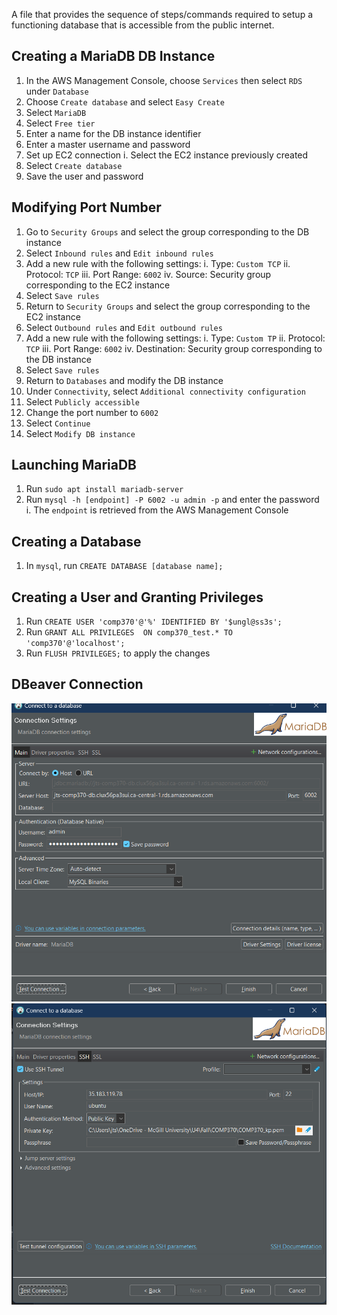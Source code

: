 A file that provides the sequence of steps/commands required to setup a functioning database that is accessible from the public internet.

## Creating a MariaDB DB Instance
1. In the AWS Management Console, choose `Services` then select `RDS` under `Database`
2. Choose `Create database` and select `Easy Create`
3. Select `MariaDB`
4. Select `Free tier`
5. Enter a name for the DB instance identifier
6. Enter a master username and password
7. Set up EC2 connection
    i. Select the EC2 instance previously created
8. Select `Create database`
9. Save the user and password

## Modifying Port Number
1. Go to `Security Groups` and select the group corresponding to the DB instance
2. Select `Inbound rules` and `Edit inbound rules`
3. Add a new rule with the following settings:
    i. Type: `Custom TCP`
    ii. Protocol: `TCP`
    iii. Port Range: `6002`
    iv. Source: Security group corresponding to the EC2 instance
4. Select `Save rules`
5. Return to `Security Groups` and select the group corresponding to the EC2 instance
6. Select `Outbound rules` and `Edit outbound rules`
7. Add a new rule with the following settings:
    i. Type: `Custom TP`
    ii. Protocol: `TCP`
    iii. Port Range: `6002`
    iv. Destination: Security group corresponding to the DB instance
8. Select `Save rules`
9. Return to `Databases` and modify the DB instance
10. Under `Connectivity`, select `Additional connectivity configuration`
11. Select `Publicly accessible`
12. Change the port number to `6002`
13. Select `Continue`
14. Select `Modify DB instance`

## Launching MariaDB 
1. Run `sudo apt install mariadb-server`
2. Run `mysql -h [endpoint] -P 6002 -u admin -p` and enter the password
    i. The `endpoint` is retrieved from the AWS Management Console

## Creating a Database
1. In `mysql`, run `CREATE DATABASE [database name];`

## Creating a User and Granting Privileges
1. Run `CREATE USER 'comp370'@'%' IDENTIFIED BY '$ungl@ss3s';`
2. Run `GRANT ALL PRIVILEGES  ON comp370_test.* TO 'comp370'@'localhost';`
3. Run `FLUSH PRIVILEGES;` to apply the changes

## DBeaver Connection
![Alt text](image.png)
![Alt text](image-1.png)